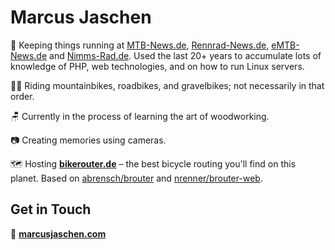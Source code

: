 # Marcus Jaschen

👷 Keeping things running at [MTB-News.de](https://www.mtb-news.de), [Rennrad-News.de](https://www.rennrad-news.de), [eMTB-News.de](https://www.emtb-news.de) and [Nimms-Rad.de](https://www.nimms-rad.de). Used the last 20+ years to accumulate lots of knowledge of PHP, web technologies, and on how to run Linux servers.

🚵🏻 Riding mountainbikes, roadbikes, and gravelbikes; not necessarily in that order.

🪑 Currently in the process of learning the art of woodworking.

📷️ Creating memories using cameras.

🗺 Hosting [**bikerouter.de**](https://bikerouter.de) – the best bicycle routing you'll find on this planet. Based on [abrensch/brouter](https://github.com/abrensch/brouter) and [nrenner/brouter-web](https://github.com/nrenner/brouter-web).

## Get in Touch

🔗 **[marcusjaschen.com](https://marcusjaschen.com)**

